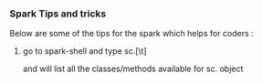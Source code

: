 ### Spark Tips and tricks

Below are some of the tips for the spark which helps for coders :

1. go to spark-shell and type sc.[\t]

   and will list all the classes/methods available for sc. object

